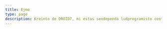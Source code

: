 ```yaml
---
title: Ejmo
type: page
description: Kreinto de DROID7, mi estas sendependa ludprogramisto centrita en retroaj pikselartaj ludoj.
---
```

